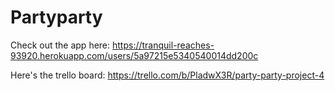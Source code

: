 # Partyparty

Check out the app here: https://tranquil-reaches-93920.herokuapp.com/users/5a97215e5340540014dd200c


Here's the trello board: 
https://trello.com/b/PladwX3R/party-party-project-4

